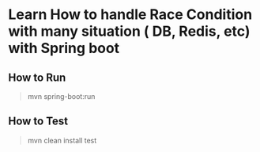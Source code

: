 # Learn How to handle Race Condition with many situation ( DB, Redis, etc) with Spring boot 

## How to Run
> mvn spring-boot:run

## How to Test
> mvn clean install test

